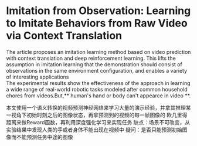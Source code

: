 Imitation from Observation: Learning to Imitate Behaviors from Raw Video via Context Translation
===
  
  The article proposes an imitation learning method based on video prediction with context translation
and deep reinforcement learning. This lifts the assumption in imitation learning that the demonstration should consist
of observations in the same environment configuration, and enables a variety of interesting applications  
  The experimental results show the effectiveness of the approach in learning a wide range of real-world robotic
tasks modeled after common household chores from videos.But,** human's hand or body can't appearce in video **.  

本文使用一个语义转换的视频预测神经网络来学习大量的演示经验，并拿其推理某一视角下初始时刻之后的图像状态，再拿预测到的视频的每一帧图像的
欧几里得距离来做Reward函数，再利用深度强化学习来实现任务
缺点：场景不可改变，从实验结果中发现人类的手或者身体不能出现在视频中
疑问：是否只能预测初始图像而不能预测任务中途的图像
